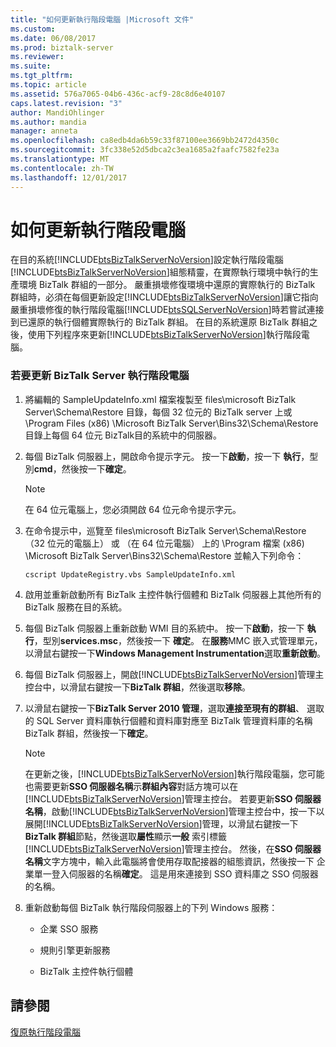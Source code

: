 ```yaml
---
title: "如何更新執行階段電腦 |Microsoft 文件"
ms.custom: 
ms.date: 06/08/2017
ms.prod: biztalk-server
ms.reviewer: 
ms.suite: 
ms.tgt_pltfrm: 
ms.topic: article
ms.assetid: 576a7065-04b6-436c-acf9-28c8d6e40107
caps.latest.revision: "3"
author: MandiOhlinger
ms.author: mandia
manager: anneta
ms.openlocfilehash: ca8edb4da6b59c33f87100ee3669bb2472d4350c
ms.sourcegitcommit: 3fc338e52d5dbca2c3ea1685a2faafc7582fe23a
ms.translationtype: MT
ms.contentlocale: zh-TW
ms.lasthandoff: 12/01/2017
---
```

# <a name="how-to-update-the-runtime-computers"></a>如何更新執行階段電腦
在目的系統[!INCLUDE[btsBizTalkServerNoVersion](../includes/btsbiztalkservernoversion-md.md)]設定執行階段電腦[!INCLUDE[btsBizTalkServerNoVersion](../includes/btsbiztalkservernoversion-md.md)]組態精靈，在實際執行環境中執行的生產環境 BizTalk 群組的一部分。 嚴重損壞修復環境中還原的實際執行的 BizTalk 群組時，必須在每個更新設定[!INCLUDE[btsBizTalkServerNoVersion](../includes/btsbiztalkservernoversion-md.md)]讓它指向嚴重損壞修復的執行階段電腦[!INCLUDE[btsSQLServerNoVersion](../includes/btssqlservernoversion-md.md)]時若嘗試連接到已還原的執行個體實際執行的 BizTalk 群組。 在目的系統還原 BizTalk 群組之後，使用下列程序來更新[!INCLUDE[btsBizTalkServerNoVersion](../includes/btsbiztalkservernoversion-md.md)]執行階段電腦。  
  
### <a name="to-update-the-biztalk-server-runtime-computers"></a>若要更新 BizTalk Server 執行階段電腦  
  
1.  將編輯的 SampleUpdateInfo.xml 檔案複製至 files\microsoft BizTalk Server\Schema\Restore 目錄，每個 32 位元的 BizTalk server 上或 \Program Files (x86) \Microsoft BizTalk Server\Bins32\Schema\Restore 目錄上每個 64 位元 BizTalk目的系統中的伺服器。  
  
2.  每個 BizTalk 伺服器上，開啟命令提示字元。 按一下**啟動**，按一下 **執行**，型別**cmd**，然後按一下**確定**。  
  
    > [!NOTE]  
    >  在 64 位元電腦上，您必須開啟 64 位元命令提示字元。  
  
3.  在命令提示中，巡覽至 files\microsoft BizTalk Server\Schema\Restore （32 位元的電腦上） 或 （在 64 位元電腦） 上的 \Program 檔案 (x86) \Microsoft BizTalk Server\Bins32\Schema\Restore 並輸入下列命令：  
  
    ```  
    cscript UpdateRegistry.vbs SampleUpdateInfo.xml  
    ```  
  
4.  啟用並重新啟動所有 BizTalk 主控件執行個體和 BizTalk 伺服器上其他所有的 BizTalk 服務在目的系統。  
  
5.  每個 BizTalk 伺服器上重新啟動 WMI 目的系統中。 按一下**啟動**，按一下 **執行**，型別**services.msc**，然後按一下 **確定**。 在**服務**MMC 嵌入式管理單元，以滑鼠右鍵按一下**Windows Management Instrumentation**選取**重新啟動**。  
  
6.  每個 BizTalk 伺服器上，開啟[!INCLUDE[btsBizTalkServerNoVersion](../includes/btsbiztalkservernoversion-md.md)]管理主控台中，以滑鼠右鍵按一下**BizTalk 群組**，然後選取**移除**。  
  
7.  以滑鼠右鍵按一下**BizTalk Server 2010 管理**，選取**連接至現有的群組**、 選取的 SQL Server 資料庫執行個體和資料庫對應至 BizTalk 管理資料庫的名稱BizTalk 群組，然後按一下**確定**。  
  
    > [!NOTE]  
    >  在更新之後，[!INCLUDE[btsBizTalkServerNoVersion](../includes/btsbiztalkservernoversion-md.md)]執行階段電腦，您可能也需要更新**SSO 伺服器名稱**示**群組內容**對話方塊可以在[!INCLUDE[btsBizTalkServerNoVersion](../includes/btsbiztalkservernoversion-md.md)]管理主控台。 若要更新**SSO 伺服器名稱**，啟動[!INCLUDE[btsBizTalkServerNoVersion](../includes/btsbiztalkservernoversion-md.md)]管理主控台中，按一下以展開[!INCLUDE[btsBizTalkServerNoVersion](../includes/btsbiztalkservernoversion-md.md)]管理，以滑鼠右鍵按一下**BizTalk 群組**節點，然後選取**屬性**顯示**一般** 索引標籤[!INCLUDE[btsBizTalkServerNoVersion](../includes/btsbiztalkservernoversion-md.md)]管理主控台。 然後，在**SSO 伺服器名稱**文字方塊中，輸入此電腦將會使用存取配接器的組態資訊，然後按一下 企業單一登入伺服器的名稱**確定**。 這是用來連接到 SSO 資料庫之 SSO 伺服器的名稱。  
  
8.  重新啟動每個 BizTalk 執行階段伺服器上的下列 Windows 服務：  
  
    -   企業 SSO 服務  
  
    -   規則引擎更新服務  
  
    -   BizTalk 主控件執行個體  
  
## <a name="see-also"></a>請參閱  
 [復原執行階段電腦](../technical-guides/recovering-the-runtime-computers.md)